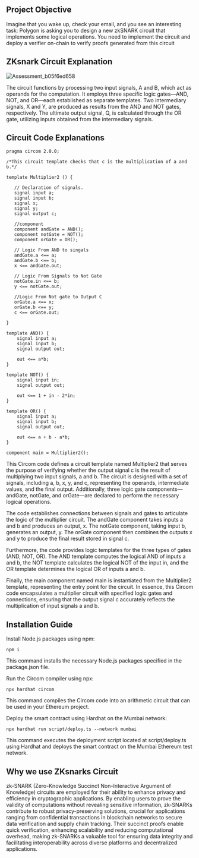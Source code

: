 ## Project Objective 

Imagine that you wake up, check your email, and you see an interesting task: Polygon is asking you to design a new zkSNARK circuit that implements some logical operations. 
You need to implement the circuit and deploy a verifier on-chain to verify proofs generated from this circuit


## ZKsnark Circuit Explanation

![Assessment_b05f6ed658](https://github.com/Devarshipatel92/Metacrafters__polygon_03/assets/157242215/95d58fe0-9c23-4b7c-9292-2ead258ce37b)

The circuit functions by processing two input signals, A and B, which act as operands for the computation. It employs three specific logic gates—AND, NOT, and OR—each established as separate templates. Two intermediary signals, X and Y, are produced as results from the AND and NOT gates, respectively. 
The ultimate output signal, Q, is calculated through the OR gate, utilizing inputs obtained from the intermediary signals.

## Circuit Code Explanations
```circom
pragma circom 2.0.0;

/*This circuit template checks that c is the multiplication of a and b.*/  

template Multiplier2 () {  

   // Declaration of signals.  
   signal input a;  
   signal input b;
   signal x;  
   signal y;  
   signal output c;

   //component
   component andGate = AND();
   component notGate = NOT();
   component orGate = OR();

   // Logic From AND to singals
   andGate.a <== a;
   andGate.b <== b;
   x <== andGate.out;

   // Logic From Signals to Not Gate 
   notGate.in <== b;
   y <== notGate.out;

   //Logic From Not gate to Output C
   orGate.a <== x;
   orGate.b <== y;
   c <== orGate.out;

}

template AND() {
    signal input a;
    signal input b;
    signal output out;

    out <== a*b;
}

template NOT() {
    signal input in;
    signal output out;

    out <== 1 + in - 2*in;
}

template OR() {
    signal input a;
    signal input b;
    signal output out;

    out <== a + b - a*b;
}

component main = Multiplier2();
```


This Circom code defines a circuit template named Multiplier2 that serves the purpose of verifying whether the output signal c is the result of multiplying two input signals, a and b. The circuit is designed with a set of signals, including a, b, x, y, and c, representing the operands, intermediate values, and the final output. Additionally, three logic gate components—andGate, notGate, and orGate—are declared to perform the necessary logical operations.

The code establishes connections between signals and gates to articulate the logic of the multiplier circuit. The andGate component takes inputs a and b and produces an output, x. The notGate component, taking input b, generates an output, y. The orGate component then combines the outputs x and y to produce the final result stored in signal c.

Furthermore, the code provides logic templates for the three types of gates (AND, NOT, OR). The AND template computes the logical AND of inputs a and b, the NOT template calculates the logical NOT of the input in, and the OR template determines the logical OR of inputs a and b.

Finally, the main component named main is instantiated from the Multiplier2 template, representing the entry point for the circuit. In essence, this Circom code encapsulates a multiplier circuit with specified logic gates and connections, ensuring that the output signal c accurately reflects the multiplication of input signals a and b.


## Installation Guide

Install Node.js packages using npm:
```
npm i
```
This command installs the necessary Node.js packages specified in the package.json file.

Run the Circom compiler using npx:

```
npx hardhat circom
```
This command compiles the Circom code into an arithmetic circuit that can be used in your Ethereum project.

Deploy the smart contract using Hardhat on the Mumbai network:
```
npx hardhat run script/deploy.ts --network mumbai
```

This command executes the deployment script located at script/deploy.ts using Hardhat and deploys the smart contract on the Mumbai Ethereum test network.

## Why we use ZKsnarks Circuit

zk-SNARK (Zero-Knowledge Succinct Non-Interactive Argument of Knowledge) circuits are employed for their ability to enhance privacy and efficiency in cryptographic applications. 
By enabling users to prove the validity of computations without revealing sensitive information, zk-SNARKs contribute to robust privacy-preserving solutions, crucial for applications ranging from confidential transactions in blockchain networks to secure data verification and supply chain tracking. 
Their succinct proofs enable quick verification, enhancing scalability and reducing computational overhead, making zk-SNARKs a valuable tool for ensuring data integrity and facilitating interoperability across diverse platforms and decentralized applications.
